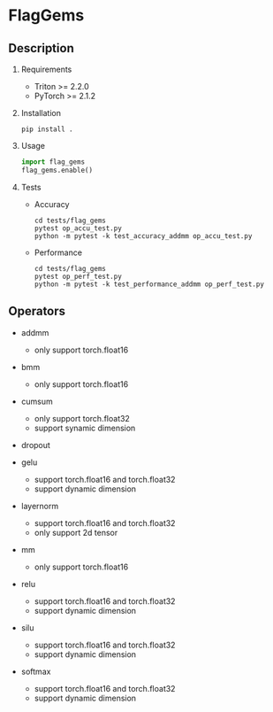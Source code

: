 # FlagGems

## Description

1. Requirements  
    - Triton >= 2.2.0  
    - PyTorch >= 2.1.2  

2. Installation  
    ```shell
    pip install .
    ```

3. Usage  
    ```python
    import flag_gems
    flag_gems.enable()
    ```

4. Tests  
    - Accuracy  
        ```shell
        cd tests/flag_gems
        pytest op_accu_test.py
        python -m pytest -k test_accuracy_addmm op_accu_test.py
        ```
    - Performance  
        ```shell
        cd tests/flag_gems
        pytest op_perf_test.py
        python -m pytest -k test_performance_addmm op_perf_test.py
        ```

## Operators

- addmm  
    - only support torch.float16

- bmm  
    - only support torch.float16

- cumsum  
    - only support torch.float32  
    - support synamic dimension  

- dropout  

- gelu  
    - support torch.float16 and torch.float32
    - support dynamic dimension  

- layernorm  
    - support torch.float16 and torch.float32
    - only support 2d tensor  

- mm  
    - only support torch.float16

- relu  
    - support torch.float16 and torch.float32
    - support dynamic dimension 

- silu  
    - support torch.float16 and torch.float32
    - support dynamic dimension 

- softmax  
    - support torch.float16 and torch.float32
    - support dynamic dimension 
